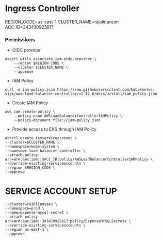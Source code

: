 # Ingress Controller

REGION_CODE=us-east-1
CLUSTER_NAME=rajolinaveen
ACC_ID=343430925817

### Permissions

* OIDC provider
```
eksctl utils associate-iam-oidc-provider \
    --region $REGION_CODE \
    --cluster $CLUSTER_NAME \
    --approve
```
* IAM Policy
```
curl -o iam-policy.json https://raw.githubusercontent.com/kubernetes-sigs/aws-load-balancer-controller/v2.12.0/docs/install/iam_policy.json
```
* Create IAM Policy
```
aws iam create-policy \
    --policy-name AWSLoadBalancerControllerIAMPolicy \
    --policy-document file://iam-policy.json
```
* Provide access to EKS through IAM Policy
```
eksctl create iamserviceaccount \
--cluster=$CLUSTER_NAME \
--namespace=kube-system \
--name=aws-load-balancer-controller \
--attach-policy-arn=arn:aws:iam::$ACC_ID:policy/AWSLoadBalancerControllerIAMPolicy \
--override-existing-serviceaccounts \
--region $REGION_CODE \
--approve
```

# SERVICE ACCOUNT SETUP
```
--cluster=rajolinaveen \
--namespace=prod \
--name=expense-mysql-secret \
--attach-policy-arn=arn:aws:iam::343430925817:policy/ExpenseMYSQLSecrets \
--override-existing-serviceaccounts \
--region us-east-1 \
--approve

```